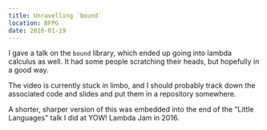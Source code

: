 ```yaml
---
title: Unravelling `bound`
location: BFPG
date: 2016-01-19
---
```


I gave a talk on the `bound` library, which ended up going into lambda calculus as well.  It had some people scratching their heads, but hopefully in a good way.

The video is currently stuck in limbo, and I should probably track down the associated code and slides and put them in a repository somewhere.

A shorter, sharper version of this was embedded into the end of the "Little Languages" talk I did at YOW! Lambda Jam in 2016.

